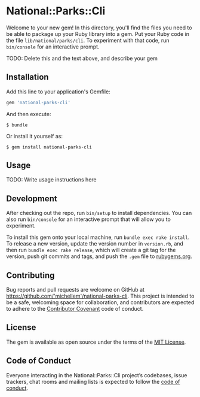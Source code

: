 # National::Parks::Cli

Welcome to your new gem! In this directory, you'll find the files you need to be able to package up your Ruby library into a gem. Put your Ruby code in the file `lib/national/parks/cli`. To experiment with that code, run `bin/console` for an interactive prompt.

TODO: Delete this and the text above, and describe your gem

## Installation

Add this line to your application's Gemfile:

```ruby
gem 'national-parks-cli'
```

And then execute:

    $ bundle

Or install it yourself as:

    $ gem install national-parks-cli

## Usage

TODO: Write usage instructions here

## Development

After checking out the repo, run `bin/setup` to install dependencies. You can also run `bin/console` for an interactive prompt that will allow you to experiment.

To install this gem onto your local machine, run `bundle exec rake install`. To release a new version, update the version number in `version.rb`, and then run `bundle exec rake release`, which will create a git tag for the version, push git commits and tags, and push the `.gem` file to [rubygems.org](https://rubygems.org).

## Contributing

Bug reports and pull requests are welcome on GitHub at https://github.com/'michellem'/national-parks-cli. This project is intended to be a safe, welcoming space for collaboration, and contributors are expected to adhere to the [Contributor Covenant](http://contributor-covenant.org) code of conduct.

## License

The gem is available as open source under the terms of the [MIT License](https://opensource.org/licenses/MIT).

## Code of Conduct

Everyone interacting in the National::Parks::Cli project’s codebases, issue trackers, chat rooms and mailing lists is expected to follow the [code of conduct](https://github.com/'michellem'/national-parks-cli/blob/master/CODE_OF_CONDUCT.md).
